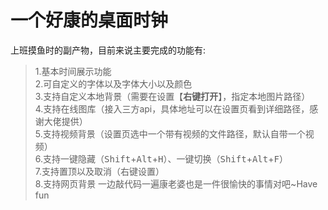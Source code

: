 # 一个好康的桌面时钟

上班摸鱼时的副产物，目前来说主要完成的功能有:  
 >1.基本时间展示功能  
 >2.可自定义的字体以及字体大小以及颜色  
 >3.支持自定义本地背景（需要在设置【**右键打开**】，指定本地图片路径）  
 >4.支持在线图库（接入三方api，具体地址可以在设置页看到详细路径，感谢大佬提供）  
 >5.支持视频背景（设置页选中一个带有视频的文件路径，默认自带一个视频）  
 >6.支持一键隐藏（<kbd>Shift</kbd>+<kbd>Alt</kbd>+<kbd>H</kbd>）、一键切换（<kbd>Shift</kbd>+<kbd>Alt</kbd>+<kbd>F</kbd>）  
 >7.支持置顶以及取消（右键设置）  
 >8.支持网页背景
 一边敲代码一遍康老婆也是一件很愉快的事情对吧~Have fun
